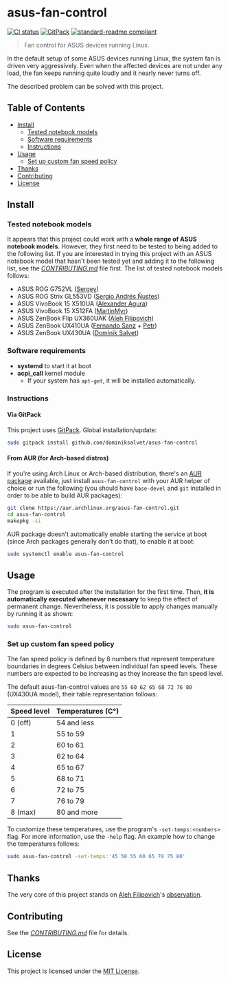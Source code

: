 # asus-fan-control

[![CI status](https://github.com/dominiksalvet/asus-fan-control/workflows/CI/badge.svg)](https://github.com/dominiksalvet/asus-fan-control/commits)
[![GitPack](https://img.shields.io/badge/-GitPack-571997)](https://github.com/dominiksalvet/gitpack)
[![standard-readme compliant](https://img.shields.io/badge/readme_style-standard-brightgreen.svg)](https://github.com/RichardLitt/standard-readme)

> Fan control for ASUS devices running Linux.

In the default setup of some ASUS devices running Linux, the system fan is driven very aggressively. Even when the affected devices are not under any load, the fan keeps running quite loudly and it nearly never turns off.

The described problem can be solved with this project.

## Table of Contents

* [Install](#install)
  * [Tested notebook models](#tested-notebook-models)
  * [Software requirements](#software-requirements)
  * [Instructions](#instructions)
* [Usage](#usage)
  * [Set up custom fan speed policy](#set-up-custom-fan-speed-policy)
* [Thanks](#thanks)
* [Contributing](#contributing)
* [License](#license)

## Install

### Tested notebook models

It appears that this project could work with a **whole range of ASUS notebook models**. However, they first need to be tested to being added to the following list. If you are interested in trying this project with an ASUS notebook model that hasn't been tested yet and adding it to the following list, see the [*CONTRIBUTING.md*](CONTRIBUTING.md) file first. The list of tested notebook models follows:

* ASUS ROG G752VL ([Sergey](https://github.com/icegood))
* ASUS ROG Strix GL553VD ([Sergio Andrés Ñustes](https://gitlab.com/infinito84))
* ASUS VivoBook 15 X510UA ([Alexander Agura](https://github.com/agura-lex))
* ASUS VivoBook 15 X512FA ([MartinMyr](https://github.com/MartinMyr))
* ASUS ZenBook Flip UX360UAK ([Aleh Filipovich](https://github.com/afilipovich))
* ASUS ZenBook UX410UA ([Fernando Sanz](https://github.com/fsanzdev) + [Petr](https://github.com/xtelcz))
* ASUS ZenBook UX430UA ([Dominik Salvet](https://github.com/dominiksalvet))

### Software requirements

* **systemd** to start it at boot
* **acpi_call** kernel module
  * If your system has `apt-get`, it will be installed automatically.

### Instructions

#### Via GitPack

This project uses [GitPack](https://github.com/dominiksalvet/gitpack). Global installation/update:

```sh
sudo gitpack install github.com/dominiksalvet/asus-fan-control
```

#### From AUR (for Arch-based distros)

If you're using Arch Linux or Arch-based distribution, there's an [AUR package](https://aur.archlinux.org/packages/asus-fan-control) available, just install `asus-fan-control` with your AUR helper of choice or run the following (you should have `base-devel` and `git` installed in order to be able to build AUR packages):

```sh
git clone https://aur.archlinux.org/asus-fan-control.git
cd asus-fan-control
makepkg -si
```

AUR package doesn't automatically enable starting the service at boot (since Arch packages generally don't do that), to enable it at boot:

```sh
sudo systemctl enable asus-fan-control
```

## Usage

The program is executed after the installation for the first time. Then, **it is automatically executed whenever necessary** to keep the effect of permanent change. Nevertheless, it is possible to apply changes manually by running it as shown:

```sh
sudo asus-fan-control
```

### Set up custom fan speed policy

The fan speed policy is defined by 8 numbers that represent temperature boundaries in degrees Celsius between individual fan speed levels. These numbers are expected to be increasing as they increase the fan speed level.

The default asus-fan-control values are `55 60 62 65 68 72 76 80` (UX430UA model), their table representation follows:

| Speed level   | Temperatures (C°) |
| ------------- | ----------------- |
| 0 (off)       | 54 and less       |
| 1             | 55 to 59          |
| 2             | 60 to 61          |
| 3             | 62 to 64          |
| 4             | 65 to 67          |
| 5             | 68 to 71          |
| 6             | 72 to 75          |
| 7             | 76 to 79          |
| 8 (max)       | 80 and more       |

To customize these temperatures, use the program's `-set-temps:<numbers>` flag. For more information, use the `-help` flag. An example how to change the temperatures follows:

```sh
sudo asus-fan-control -set-temps:'45 50 55 60 65 70 75 80'
```

## Thanks

The very core of this project stands on [Aleh Filipovich](https://github.com/afilipovich)'s [observation](https://github.com/daringer/asus-fan/issues/44#issuecomment-307589414).

## Contributing

See the [*CONTRIBUTING.md*](CONTRIBUTING.md) file for details.

## License

This project is licensed under the [MIT License](LICENSE).

